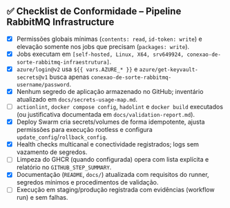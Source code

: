 ## ✅ Checklist de Conformidade – Pipeline RabbitMQ Infrastructure

- [x] Permissões globais mínimas (`contents: read`, `id-token: write`) e elevação somente nos jobs que precisam (`packages: write`).
- [x] Jobs executam em `[self-hosted, Linux, X64, srv649924, conexao-de-sorte-rabbitmq-infraestrutura]`.
- [x] `azure/login@v2` usa `${{ vars.AZURE_* }}` e `azure/get-keyvault-secrets@v1` busca apenas `conexao-de-sorte-rabbitmq-username/password`.
- [x] Nenhum segredo de aplicação armazenado no GitHub; inventário atualizado em `docs/secrets-usage-map.md`.
- [ ] `actionlint`, `docker compose config`, `hadolint` e `docker build` executados (ou justificativa documentada em `docs/validation-report.md`).
- [x] Deploy Swarm cria secrets/volumes de forma idempotente, ajusta permissões para execução rootless e configura `update_config`/`rollback_config`.
- [x] Health checks multicanal e conectividade registrados; logs sem vazamento de segredos.
- [ ] Limpeza do GHCR (quando configurada) opera com lista explícita e relatório no `GITHUB_STEP_SUMMARY`.
- [x] Documentação (`README`, `docs/`) atualizada com requisitos do runner, segredos mínimos e procedimentos de validação.
- [ ] Execução em staging/produção registrada com evidências (workflow run) e sem falhas.
